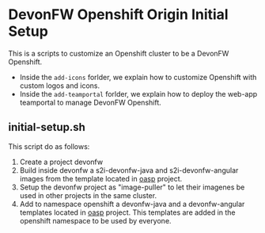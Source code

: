 # DevonFW Openshift Origin Initial Setup

This is a scripts to customize an Openshift cluster to be a DevonFW Openshift.

- Inside the `add-icons` forlder, we explain how to customize Openshift with custom logos and icons.
- Inside the `add-teamportal` forlder, we explain how to deploy the web-app teamportal to manage DevonFW Openshift.

## initial-setup.sh

This script do as follows:
1. Create a project devonfw
2. Build inside devonfw a s2i-devonfw-java and s2i-devonfw-angular images from the template located in [oasp](https://github.com/Jorge-Dacal/s2i/tree/master/s2i) project.
3. Setup the devonfw project as "image-puller" to let their imagenes be used in other projects in the same cluster.
4. Add to namespace openshift a devonfw-java and a devonfw-angular templates located in [oasp](https://github.com/Jorge-Dacal/s2i/tree/master/templates/devonfw/templates) project. This templates are added in the openshift namespace to be used by everyone.